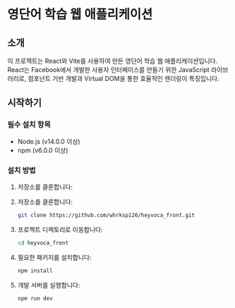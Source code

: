 # 영단어 학습 웹 애플리케이션

## 소개
이 프로젝트는 React와 Vite를 사용하여 만든 영단어 학습 웹 애플리케이션입니다. React는 Facebook에서 개발한 사용자 인터페이스를 만들기 위한 JavaScript 라이브러리로, 컴포넌트 기반 개발과 Virtual DOM을 통한 효율적인 렌더링이 특징입니다.

## 시작하기

### 필수 설치 항목
- Node.js (v14.0.0 이상)
- npm (v6.0.0 이상)

### 설치 방법
1. 저장소를 클론합니다:
1. 저장소를 클론합니다:
   ```bash
   git clone https://github.com/whrksp126/heyvoca_front.git
   ```

2. 프로젝트 디렉토리로 이동합니다:
   ```bash
   cd heyvoca_front
   ```

3. 필요한 패키지를 설치합니다:
   ```bash
   npm install
   ```

4. 개발 서버를 실행합니다:
   ```bash
   npm run dev
   ```
